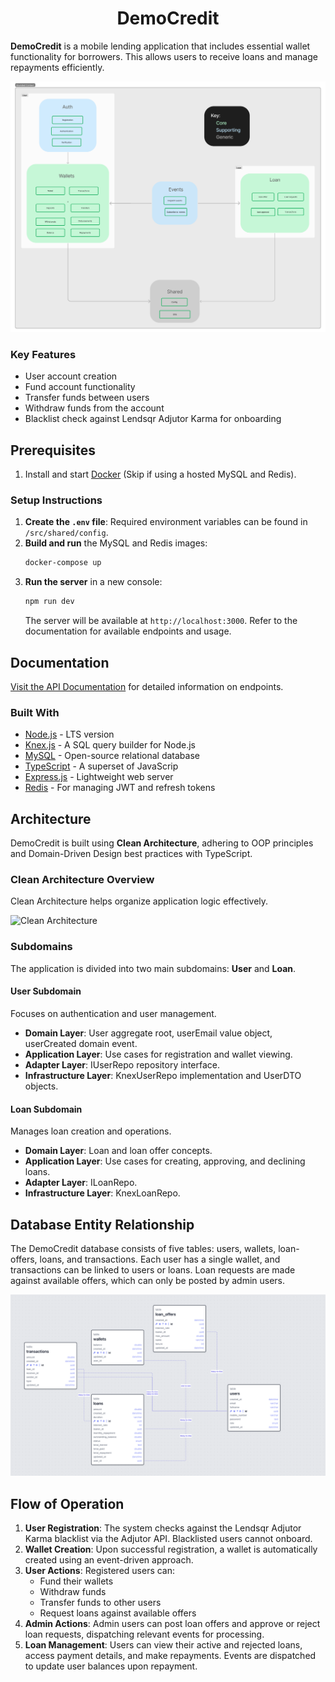 
<h1 align="center">DemoCredit</h1>

**DemoCredit** is a mobile lending application that includes essential wallet functionality for borrowers. This allows users to receive loans and manage repayments efficiently. 

![Bounded Context Overview](./diagrams/bounded-context.jpg)

### Key Features
- User account creation
- Fund account functionality
- Transfer funds between users
- Withdraw funds from the account
- Blacklist check against Lendsqr Adjutor Karma for onboarding


## Prerequisites
1. Install and start [Docker](https://docs.docker.com/compose/gettingstarted/) (Skip if using a hosted MySQL and Redis).
  
### Setup Instructions
1. **Create the `.env` file**: Required environment variables can be found in `/src/shared/config`.
2. **Build and run** the MySQL and Redis images:
   ```bash
   docker-compose up
   ```
3. **Run the server** in a new console:
   ```bash
   npm run dev
   ```
   The server will be available at `http://localhost:3000`. Refer to the documentation for available endpoints and usage.

## Documentation
[Visit the API Documentation](https://documenter.getpostman.com/view/24186009/2sAXxWZoxP) for detailed information on endpoints.

### Built With

- [Node.js](https://nodejs.org/) - LTS version
- [Knex.js](http://knexjs.org/) - A SQL query builder for Node.js
- [MySQL](https://www.mysql.com/) - Open-source relational database
- [TypeScript](https://www.typescriptlang.org/) - A superset of JavaScrip
- [Express.js](https://expressjs.com/) - Lightweight web server
- [Redis](https://redis.io/) - For managing JWT and refresh tokens

## Architecture

DemoCredit is built using **Clean Architecture**, adhering to OOP principles and Domain-Driven Design best practices with TypeScript.

### Clean Architecture Overview
Clean Architecture helps organize application logic effectively.

![Clean Architecture](https://user-images.githubusercontent.com/6892666/66703014-dc540e80-ecdb-11e9-81ac-9cc24e28f8c3.png)

### Subdomains
The application is divided into two main subdomains: **User** and **Loan**.

#### User Subdomain
Focuses on authentication and user management.
- **Domain Layer**: User aggregate root, userEmail value object, userCreated domain event.
- **Application Layer**: Use cases for registration and wallet viewing.
- **Adapter Layer**: IUserRepo repository interface.
- **Infrastructure Layer**: KnexUserRepo implementation and UserDTO objects.

#### Loan Subdomain
Manages loan creation and operations.
- **Domain Layer**: Loan and loan offer concepts.
- **Application Layer**: Use cases for creating, approving, and declining loans.
- **Adapter Layer**: ILoanRepo.
- **Infrastructure Layer**: KnexLoanRepo.


## Database Entity Relationship
The DemoCredit database consists of five tables: users, wallets, loan-offers, loans, and transactions. Each user has a single wallet, and transactions can be linked to users or loans. Loan requests are made against available offers, which can only be posted by admin users.

![ER Diagram](./diagrams/erdiagram.png)

## Flow of Operation
1. **User Registration**: The system checks against the Lendsqr Adjutor Karma blacklist via the Adjutor API. Blacklisted users cannot onboard.
2. **Wallet Creation**: Upon successful registration, a wallet is automatically created using an event-driven approach.
3. **User Actions**: Registered users can:
   - Fund their wallets
   - Withdraw funds
   - Transfer funds to other users
   - Request loans against available offers
4. **Admin Actions**: Admin users can post loan offers and approve or reject loan requests, dispatching relevant events for processing.
5. **Loan Management**: Users can view their active and rejected loans, access payment details, and make repayments. Events are dispatched to update user balances upon repayment.


